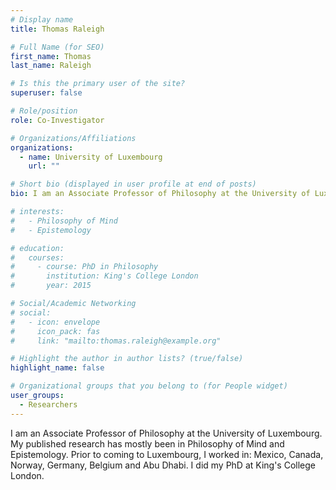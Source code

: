 ```yaml
---
# Display name
title: Thomas Raleigh

# Full Name (for SEO)
first_name: Thomas
last_name: Raleigh

# Is this the primary user of the site?
superuser: false

# Role/position
role: Co-Investigator

# Organizations/Affiliations
organizations:
  - name: University of Luxembourg
    url: ""

# Short bio (displayed in user profile at end of posts)
bio: I am an Associate Professor of Philosophy at the University of Luxembourg. My published research has mostly been in Philosophy of Mind and Epistemology.

# interests:
#   - Philosophy of Mind
#   - Epistemology

# education:
#   courses:
#     - course: PhD in Philosophy
#       institution: King's College London
#       year: 2015

# Social/Academic Networking
# social:
#   - icon: envelope
#     icon_pack: fas
#     link: "mailto:thomas.raleigh@example.org"

# Highlight the author in author lists? (true/false)
highlight_name: false

# Organizational groups that you belong to (for People widget)
user_groups:
  - Researchers
---
```


I am an Associate Professor of Philosophy at the University of Luxembourg. My published research has mostly been in Philosophy of Mind and Epistemology. Prior to coming to Luxembourg, I worked in: Mexico, Canada, Norway, Germany, Belgium and Abu Dhabi. I did my PhD at King's College London.
